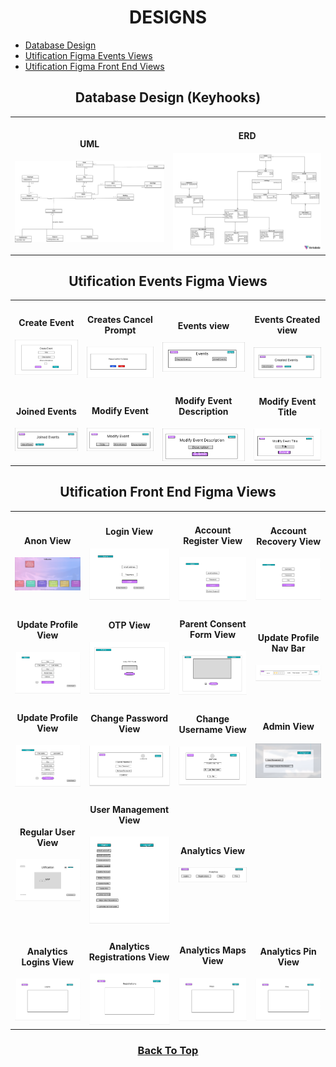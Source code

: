 
<h1 id="top" align="center">DESIGNS</h1>

<ul>
  <li>
    <a href="#database">
      <span>Database Design</span>
    </a>
  </li>
  <li>
    <a href="#events">
      <span>Utification Figma Events Views</span>
    </a>
  </li>
  <li>
    <a href="#front-end">
      <span>Utification Figma Front End Views</span>
    </a>
  </li>
</ul>

<h2 id="database" align="center">Database Design (Keyhooks)</h2>
<table>
  <tr>
    <td>
      <h4 align="center">UML</h4>
      <img src="https://github.com/JosephArmas/side-quest/blob/main/designs/keyhooks/hooks_updated.png">
    </td>
    <td>
      <h4 align="center">ERD</h4>
      <img src="https://github.com/JosephArmas/side-quest/blob/main/designs/keyhooks/key_hook_updated_erd.png">
    </td>
  </tr>
</table>

<h2 id="events" align="center">Utification Events Figma Views</h2>

<table>
  <tr>
    <td>
      <h4 align="center">Create Event</h4>
      <img src="https://github.com/JosephArmas/side-quest/blob/main/designs/utification/Figma%20Designs/Create-event-view.png">
    </td>
    <td>
      <h4 align="center">Creates Cancel Prompt</h4>
      <img src="https://github.com/JosephArmas/side-quest/blob/main/designs/utification/Figma%20Designs/Events-cancel-prompt.png">
    </td>
    <td>
      <h4 align="center">Events view</h4>
      <img src="https://github.com/JosephArmas/side-quest/blob/main/designs/utification/Figma%20Designs/Events-home.png">
    </td>
    <td>
      <h4 align="center">Events Created view</h4>
      <img src="https://github.com/JosephArmas/side-quest/blob/main/designs/utification/Figma%20Designs/Events-created.png">
    </td>
  </tr>
  <tr>
    <td>
      <h4 align="center">Joined Events</h4>
      <img src="https://github.com/JosephArmas/side-quest/blob/main/designs/utification/Figma%20Designs/Events-joined.png">
    </td>
    <td>
      <h4 align="center">Modify Event</h4>
      <img src="https://github.com/JosephArmas/side-quest/blob/main/designs/utification/Figma%20Designs/Modify-Event.png">
    </td>
    <td>
      <h4 align="center">Modify Event Description</h4>
      <img src="https://github.com/JosephArmas/side-quest/blob/main/designs/utification/Figma%20Designs/Modify-event-desc.png">
    </td>
    <td>
      <h4 align="center">Modify Event Title</h4>
      <img src="https://github.com/JosephArmas/side-quest/blob/main/designs/utification/Figma%20Designs/Modify-events-title.png">
    </td>
  </tr>
</table>

<h2 id="front-end" align="center">Utification Front End Figma Views</h2>

<table>
  <tr>
    <td>
      <h4 align="center">Anon View</h4>
      <img src="https://github.com/JosephArmas/side-quest/blob/main/designs/utification/Figma%20Designs/front-end/anon/anon%20view.png">
    </td>
    <td>
      <h4 align="center">Login View</h4>
      <img src="https://github.com/JosephArmas/side-quest/blob/main/designs/utification/Figma%20Designs/front-end/login/Login%20view.png">
    </td>
    <td>
      <h4 align="center">Account Register View</h4>
      <img src="https://github.com/JosephArmas/side-quest/blob/main/designs/utification/Figma%20Designs/front-end/register/Account%20Register%20view.png">
    </td>
    <td>
      <h4 align="center">Account Recovery View</h4>
      <img src="https://github.com/JosephArmas/side-quest/blob/main/designs/utification/Figma%20Designs/front-end/account-recovery/Account%20Recovery%20view.png">
    </td>
  </tr>
  <tr>
    <td>
      <h4 align="center">Update Profile View</h4>
      <img src="https://github.com/JosephArmas/side-quest/blob/main/designs/utification/Figma%20Designs/front-end/nav-profile-update/update%20profile(prof-nav)%20view.png">
    </td>
    <td>
      <h4 align="center">OTP View</h4>
      <img src="https://github.com/JosephArmas/side-quest/blob/main/designs/utification/Figma%20Designs/front-end/otp/OTP%20view.png">
    </td>
    <td>
      <h4 align="center">Parent Consent Form View</h4>
      <img src="https://github.com/JosephArmas/side-quest/blob/main/designs/utification/Figma%20Designs/front-end/parental-consent/parental%20consent%20form%20view.png">
    </td>
    <td>
      <h4 align="center">Update Profile Nav Bar</h4>
      <img src="https://github.com/JosephArmas/side-quest/blob/main/designs/utification/Figma%20Designs/front-end/profile-nav/profile-navbar.png">
    </td>
  </tr>
  <tr>
    <td>
      <h4 align="center">Update Profile View</h4>
      <img src="https://github.com/JosephArmas/side-quest/blob/main/designs/utification/Figma%20Designs/front-end/update-profile/update%20profile%20view.png">
    </td>
    <td>
      <h4 align="center">Change Password View</h4>
      <img src="https://github.com/JosephArmas/side-quest/blob/main/designs/utification/Figma%20Designs/front-end/change-password/Change%20password%20view.png">
    </td>
    <td>
      <h4 align="center">Change Username View</h4>
      <img src="https://github.com/JosephArmas/side-quest/blob/main/designs/utification/Figma%20Designs/front-end/change-username/Change%20username%20view.png">
    </td>
    <td>
      <h4 align="center">Admin View</h4>
      <img src="https://github.com/JosephArmas/side-quest/blob/main/designs/utification/Figma%20Designs/front-end/home/admin/admin%20view.png">
    </td>
  </tr>
  <tr>
    <td>
      <h4 align="center">Regular User View</h4>
      <img src="https://github.com/JosephArmas/side-quest/blob/main/designs/utification/Figma%20Designs/front-end/home/reg/Home%20View.png">
    </td>
    <td>
      <h4 align="center">User Management View</h4>
      <img src="https://github.com/JosephArmas/side-quest/blob/main/designs/utification/Figma%20Designs/front-end/user-management/User%20Mangement%20view%20(admin).png">
    </td>
    <td>
      <h4 align="center">Analytics View</h4>
      <img src="https://github.com/JosephArmas/side-quest/blob/main/designs/utification/Figma%20Designs/front-end/analytics/analytics-preview.png">
    </td>
  </tr>
  <tr>
    <td>
      <h4 align="center">Analytics Logins View</h4>
      <img src="https://github.com/JosephArmas/side-quest/blob/main/designs/utification/Figma%20Designs/front-end/analytics/Analytics%20-%20Logins.png">
    </td>
    <td>
      <h4 align="center">Analytics Registrations View</h4>
      <img src="https://github.com/JosephArmas/side-quest/blob/main/designs/utification/Figma%20Designs/front-end/analytics/Analytics%20-%20Registrations.png">
    </td>
    <td>
      <h4 align="center">Analytics Maps View</h4>
      <img src="https://github.com/JosephArmas/side-quest/blob/main/designs/utification/Figma%20Designs/front-end/analytics/Analytics%20-%20Maps.png">
    </td>
    <td>
      <h4 align="center">Analytics Pin View</h4>
      <img src="https://github.com/JosephArmas/side-quest/blob/main/designs/utification/Figma%20Designs/front-end/analytics/Analytics%20-%20Pins.png">
    </td>
  </tr>
</table>



<h3 align="center">
  <a href="#top">Back To Top</a>
</h3>
